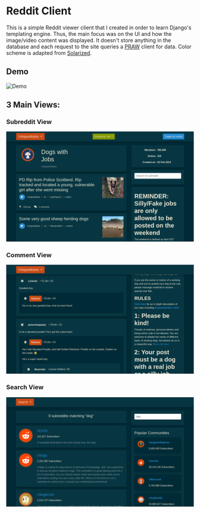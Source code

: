 # Reddit Client

This is a simple Reddit viewer client that I created in order to learn Django's templating engine. Thus, the main focus was on the UI and how the image/video content was displayed. It doesn't store anything in the database and each request to the site queries a [PRAW](https://praw.readthedocs.io/en/stable/) client for data. Color scheme is adapted from [Solarized](https://ethanschoonover.com/solarized/).

## Demo

![Demo](/pictures/demo.gif)

## 3 Main Views: 

### Subreddit View
![Image](/pictures/subreddit_view.png)

### Comment View
![Image](/pictures/comments_view.png)

### Search View
![Image](/pictures/search_view.png)
